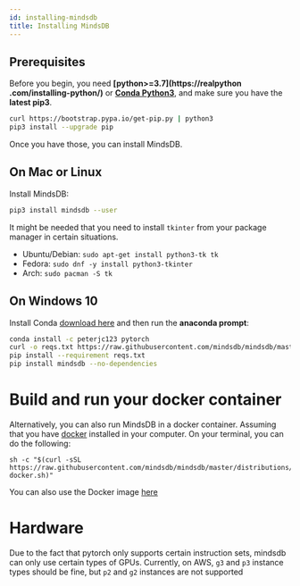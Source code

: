 ```yaml
---
id: installing-mindsdb
title: Installing MindsDB
---
```


## Prerequisites

Before you begin, you need **[python>=3.7](https://realpython
.com/installing-python/)** or **[Conda Python3](https://www.anaconda.com/download/)**, and make sure you have the **latest pip3**.

```bash
curl https://bootstrap.pypa.io/get-pip.py | python3
pip3 install --upgrade pip
```

Once you have those, you can install MindsDB.

## On Mac or Linux

Install MindsDB:

```bash
pip3 install mindsdb --user
```

It might be needed that you need to install `tkinter` from your package manager in certain situations.

- Ubuntu/Debian: `sudo apt-get install python3-tk tk`
- Fedora: `sudo dnf -y install python3-tkinter`
- Arch: `sudo pacman -S tk`

## On Windows 10

Install Conda [download here](https://www.anaconda.com/download/#windows)
and then run the **anaconda prompt**:

```bash
conda install -c peterjc123 pytorch
curl -o reqs.txt https://raw.githubusercontent.com/mindsdb/mindsdb/master/requirements-win.txt
pip install --requirement reqs.txt
pip install mindsdb --no-dependencies
```
# Build and run your docker container

Alternatively, you can also run MindsDB in a docker container. Assuming that you have [docker](https://docs.docker.com/install/) installed in your computer.
On your terminal, you can do the following:

```
sh -c "$(curl -sSL https://raw.githubusercontent.com/mindsdb/mindsdb/master/distributions/docker/build-docker.sh)"

```

You can also use the Docker image [here](https://github.com/mindsdb/mindsdb/tree/master/distributions/docker)

# Hardware

Due to the fact that pytorch only supports certain instruction sets, mindsdb can only use certain types of GPUs.
Currently, on AWS, `g3` and `p3` instance types should be fine, but `p2` and `g2` instances are not supported
